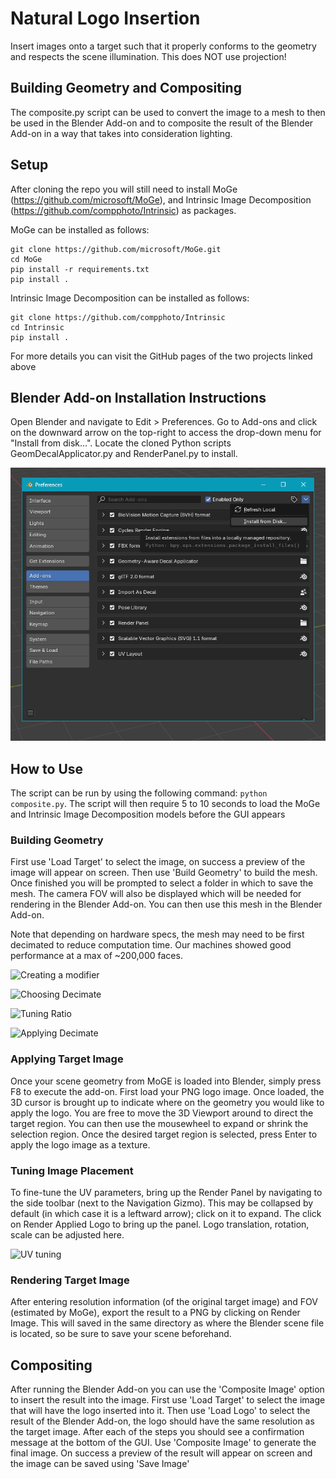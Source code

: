 # Natural Logo Insertion
Insert images onto a target such that it properly conforms to the geometry and respects the scene illumination. This does NOT use projection!

## Building Geometry and Compositing
The composite.py script can be used to convert the image to a mesh to then be used in the Blender Add-on and to composite the result of the Blender Add-on in a way that takes into consideration lighting.

## Setup
After cloning the repo you will still need to install MoGe (https://github.com/microsoft/MoGe), and Intrinsic Image Decomposition (https://github.com/compphoto/Intrinsic) as packages.

MoGe can be installed as follows:
```
git clone https://github.com/microsoft/MoGe.git
cd MoGe
pip install -r requirements.txt
pip install .
```
Intrinsic Image Decomposition can be installed as follows:
```
git clone https://github.com/compphoto/Intrinsic
cd Intrinsic
pip install .
```

For more details you can visit the GitHub pages of the two projects linked above

## Blender Add-on Installation Instructions
Open Blender and navigate to Edit > Preferences. Go to Add-ons and click on the downward arrow on the top-right to access the drop-down menu for "Install from disk...". Locate the cloned Python scripts GeomDecalApplicator.py and RenderPanel.py to install.

![Add-on Install](docs/blender.png)

## How to Use
The script can be run by using the following command:
```python composite.py```.
The script will then require 5 to 10 seconds to load the MoGe and Intrinsic Image Decomposition models before the GUI appears

### Building Geometry
First use 'Load Target' to select the image, on success a preview of the image will appear on screen. Then use 'Build Geometry' to build the mesh. Once finished you will be prompted to select a folder in which to save the mesh. The camera FOV will also be displayed which will be needed for rendering in the Blender Add-on. You can then use this mesh in the Blender Add-on. 

Note that depending on hardware specs, the mesh may need to be first decimated to reduce computation time. Our machines showed good performance at a max of ~200,000 faces.

![Creating a modifier](docs/deci1.png)

![Choosing Decimate](docs/deci2.png)

![Tuning Ratio](docs/deci3.png)

![Applying Decimate](docs/deci4.png)

### Applying Target Image
Once your scene geometry from MoGE is loaded into Blender, simply press F8 to execute the add-on. 
First load your PNG logo image. Once loaded, the 3D cursor is brought up to indicate where on the geometry you would like to apply the logo. You are free to move the 3D Viewport around to direct the target region. You can then use the mousewheel to expand or shrink the selection region.
Once the desired target region is selected, press Enter to apply the logo image as a texture. 

### Tuning Image Placement
To fine-tune the UV parameters, bring up the Render Panel by navigating to the side toolbar (next to the Navigation Gizmo). This may be collapsed by default (in which case it is a leftward arrow); click on it to expand. The click on Render Applied Logo to bring up the panel. Logo translation, rotation, scale can be adjusted here. 

![UV tuning](docs/blender2.png)

### Rendering Target Image
After entering resolution information (of the original target image) and FOV (estimated by MoGe), export the result to a PNG by clicking on Render Image. This will saved in the same directory as where the Blender scene file is located, so be sure to save your scene beforehand.

## Compositing
After running the Blender Add-on you can use the 'Composite Image' option to insert the result into the image. First use 'Load Target' to select the image that will have the logo inserted into it. Then use 'Load Logo' to select the result of the Blender Add-on, the logo should have the same resolution as the target image. After each of the steps you should see a confirmation message at the bottom of the GUI. Use 'Composite Image' to generate the final image. On success a preview of the result will appear on screen and the image can be saved using 'Save Image'
